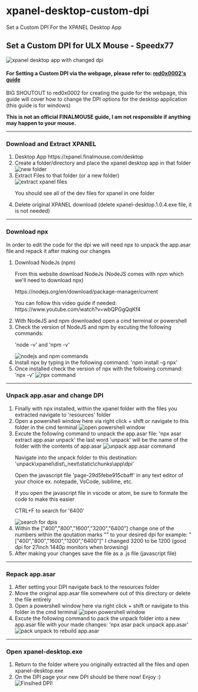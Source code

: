 # xpanel-desktop-custom-dpi
Set a Custom DPI For the XPANEL Desktop App


<h2>Set a Custom DPI for ULX Mouse - Speedx77</h2>
<img src="https://github.com/user-attachments/assets/92985d6b-4624-4ca3-b81c-1da6b8e3d9f7" alt="xpanel desktop app with changed dpi">
<h4>For Setting a Custom DPI via the webpage, please refer to: <a href="https://github.com/red0x0002/xpanel-custom-dpi">red0x0002's guide</a></h4>
<p>BIG SHOUTOUT to red0x0002 for creating the guide for the webpage, this guide will cover how to change the DPI options for the desktop application (this guide is for windows)</p>
<p><strong>This is not an official FINALMOUSE guide, I am not responsible if anything may happen to your mouse.</strong></p>

<hr/>
<h3>Download and Extract XPANEL</h3>

<ol>
  <li>Desktop App https://xpanel.finalmouse.com/desktop</li>
  <li>Create a folder/directory and place the xpanel desktop app in that folder</li>
    <img src="https://github.com/user-attachments/assets/8ad2d665-0a19-423f-b96a-f234943c2c61" alt="new folder">
  <li>Extract Files to that folder (or a new folder)</li>
    <img src="https://github.com/user-attachments/assets/61a6bc37-4d56-4ba5-949e-091395913be6" alt="extract xpanel files">
    <p>You should see all of the dev files for xpanel in one folder</p>
  <li>Delete original XPANEL download (delete xpanel-desktop.1.0.4.exe file, it is not needed)</li>
</ol>

<hr/>

<h3>Download npx</h3>

<p>In order to edit the code for the dpi we will need npx to unpack the app.asar file and repack it after making our changes</p>

<ol>
  <li>Download NodeJs (npm)
    <p>From this website download NodeJs (NodeJS comes with npm which we'll need to download npx) </p>
    <p>https://nodejs.org/en/download/package-manager/current</p>
    <p>You can follow this video guide if needed: https://www.youtube.com/watch?v=wbQPGgQqKf4</p>
  </li>
  <li>With NodeJS and npm downloaded open a cmd terminal or powershell</li>
  <li>Check the version of NodeJS and npm by excuting the following commands:
    <p>'node -v' and 'npm -v'</p>
    <img src="https://github.com/user-attachments/assets/55cea83e-da53-4bb4-a941-15a9ff948b88" alt="nodejs and npm commands">
  </li>
  <li>Install npx by typing in the following command: 'npm install -g npx'</li>
  <li>Once installed check the version of npx with the following command: 'npx -v'
    <img src="https://github.com/user-attachments/assets/82024276-b2b9-4328-82dc-5eeaeca178e6" alt="npx command">
  </li>
</ol>

<hr/>

<h3>Unpack app.asar and change DPI</h3>
<ol>
  <li>Finally with npx installed, within the xpanel folder with the files you extracted navigate to 'resources' folder</li>
  <li>Open a powershell window here via right click + shift or navigate to this folder in the cmd terminal
    <img src="https://github.com/user-attachments/assets/9502b70e-b60a-4321-bcf0-e8e6b7eddbdf" alt="open powershell window">
  </li>
  <li>Excute the following command to unpack the app.asar file: 'npx asar extract app.asar unpack' the last word 'unpack' will be the name of the folder with the contents of app.asar
    <img src="https://github.com/user-attachments/assets/dfc8a20b-8d9e-492b-9e90-d722b8131c2d" alt="unpack app.asar command">
    <p>Navigate into the unpack folder to this destination: 'unpack\xpanel\dist\_next\static\chunks\app\dpi'</p>
    <p>Open the javascript file 'page-29d5febe915cbaff' in any text editor of your choice ex. notepade, VsCode, sublime, etc. </p>
    <p>If you open the javascript file in vscode or atom, be sure to formate the code to make this easier</p>
    <p>CTRL+F to search for '6400'</p>
    <img src="https://github.com/user-attachments/assets/d65cb785-284e-4b50-acf2-9fb2116326c5" alt="search for dpis">
  </li>
  <li>Within the ["400","800","1600","3200","6400"] change one of the numbers within the qoutation marks "" to your desired dpi for example: "["400","800","1600","1200","6400"]" I changed 3200 to be 1200 (good dpi for 27inch 1440p monitors when browsing)
  </li>
  <li>After making your changes save the file as a .js file (javascript file)</li>
</ol>

<hr/>

<h3>Repack app.asar</h3>
<ol>
  <li>After setting your DPI navigate back to the resources folder</li>
  <li>Move the original app.asar file somewhere out of this directory or delete the file entirely</li>
  <li>Open a powershell window here via right click + shift or navigate to this folder in the cmd terminal
      <img src="https://github.com/user-attachments/assets/9502b70e-b60a-4321-bcf0-e8e6b7eddbdf" alt="open powershell window">
  </li>
  <li>Excute the following command to pack the unpack folder into a new app.asar file with your made changes: 'npx asar pack unpack app.asar'
      <img src="https://github.com/user-attachments/assets/bba512f1-a14d-4bfb-8f9d-457cb884eb73" alt="pack unpack to rebuild app.asar">
  </li>
</ol>
  
<hr />

<h3>Open xpanel-desktop.exe</h3>
<ol>
  <li>Return to the folder where you originally extracted all the files and open xpanel-desktop.exe</li>
  <li>On the DPI page your new DPI should be there now! Enjoy :)</li>
  <img src="https://github.com/user-attachments/assets/95c7bf41-1341-4bd1-9ef8-57e757f90a83" alt="Finsihed DPI!">
</ol>










